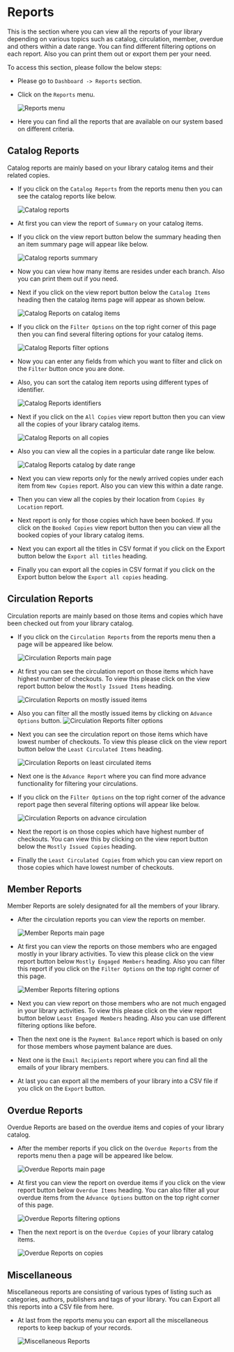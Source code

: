 # Reports

This is the section where you can view all the reports of your library depending on various topics such as catalog, circulation, member, overdue and others within a date range. You can find different filtering options on each report. Also you can print them out or export them per your need. 

To access this section, please follow the below steps:

* Please go to `Dashboard -> Reports` section.
* Click on the `Reports` menu.

	![Reports menu](img/reports_menu.png)

* Here you can find all the reports that are available on our system based on different criteria.

## Catalog Reports

Catalog reports are mainly based on your library catalog items and their related copies.

* If you click on the `Catalog Reports` from the reports menu then you can see the catalog reports like below.

	![Catalog reports](img/report_on_catalog.png)

* At first you can view the report of `Summary` on your catalog items. 
* If you click on the view report button below the summary heading then an item summary page will appear like below.

	![Catalog reports summary](img/reports_on_catalog_summary.png)

* Now you can view how many items are resides under each branch. Also you can print them out if you need.
* Next if you click on the view report button below the `Catalog Items` heading then the catalog items page will appear as shown below.

	![Catalog Reports on catalog items](img/report_on_catalog_item.png)

* If you click on the `Filter Options` on the top right corner of this page then you can find several filtering options for your catalog items.

	![Catalog Reports filter options](img/reports_on_catalog_filter_options.png)

* Now you can enter any fields from which you want to filter and click on the `Filter` button once you are done.
* Also, you can sort the catalog item reports using different types of identifier.

	![Catalog Reports identifiers](img/reports_catalog_identifier_options.png)

* Next if you click on the `All Copies` view report button then you can view all the copies of your library catalog items.

	![Catalog Reports on all copies](img/report_on_all_copies.png)

* Also you can view all the copies in a particular date range like below.

	![Catalog Reports catalog by date range](img/report_on_all_copies_by_date.png)

* Next you can view reports only for the newly arrived copies under each item from `New Copies` report. Also you can view this within a date range.
* Then you can view all the copies by their location from `Copies By Location` report.
* Next report is only for those copies which have been booked. If you click on the `Booked Copies` view report button then you can view all the booked copies of your library catalog items.
* Next you can export all the titles in CSV format if you click on the Export button below the `Export all titles` heading.
* Finally you can export all the copies in CSV format if you click on the Export button below the `Export all copies` heading.


## Circulation Reports

Circulation reports are mainly based on those items and copies which have been checked out from your library catalog.

* If you click on the `Circulation Reports` from the reports menu then a page will be appeared like below.

	![Circulation Reports main page](img/report_on_circulation.png)

* At first you can see the circulation report on those items which have highest number of checkouts. To view this please click on the view report button below the `Mostly Issued Items` heading.

	![Circulation Reports on mostly issued items](img/report_on_mostly_issued_item.png)

* Also you can filter all the mostly issued items by clicking on `Advance Options` button.
	![Circulation Reports filter options](img/reports_circulation_filter_options.png)

* Next you can see the circulation report on those items which have lowest number of checkouts. To view this please click on the view report button below the `Least Circulated Items` heading.

	![Circulation Reports on least circulated items](img/report_on_least_circulated_item.png)

* Next one is the `Advance Report` where you can find more advance functionality for filtering your circulations.
* If you click on the `Filter Options` on the top right corner of the advance report page then several filtering options will appear like below.

	![Circulation Reports on advance circulation](img/reports_on_advance_circulation.png)
	
* Next the report is on those copies which have highest number of checkouts. You can view this by clicking on the view report button below the `Mostly Issued Copies` heading.
* Finally the `Least Circulated Copies` from which you can view report on those copies which have lowest number of checkouts.

## Member Reports

Member Reports are solely designated for all the members of your library. 

* After the circulation reports you can view the reports on member.

	![Member Reports main page](img/report_on_member.png)

* At first you can view the reports on those members who are engaged mostly in your library activities. To view this please click on the view report button below `Mostly Engaged Members` heading. Also you can filter this report if you click on the `Filter Options` on the top right corner of this page.

	![Member Reports filtering options](img/reports_on_member_filtering_options.png)
 
* Next you can view report on those members who are not much engaged in your library activities. To view this please click on the view report button below `Least Engaged Members` heading. Also you can use different filtering options like before.
* Then the next one is the `Payment Balance` report which is based on only for those members whose payment balance are dues.
* Next one is the `Email Recipients` report where you can find all the emails of your library members.
* At last you can export all the members of your library into a CSV file if you click on the `Export` button.

## Overdue Reports

Overdue Reports are based on the overdue items and copies of your library catalog.

* After the member reports if you click on the `Overdue Reports` from the reports menu then a page will be appeared like below.

	![Overdue Reports main page](img/report_on_overdue.png)

* At first you can view the report on overdue items if you click on the view report button below `Overdue Items` heading. You can also filter all your overdue items from the `Advance Options` button on the top right corner of this page.

	![Overdue Reports filtering options](img/reports_on_overdue_filtering_options.png)

* Then the next report is on the `Overdue Copies` of your library catalog items.
	
	![Overdue Reports on copies](img/report_on_overdue_copies.png)

## Miscellaneous

Miscellaneous reports are consisting of various types of listing such as categories, authors, publishers and tags of your library. You can Export all this reports into a CSV file from here.

* At last from the reports menu you can export all the miscellaneous reports to keep backup of your records.

	![Miscellaneous Reports](img/reports_on_miscellaneous.png)